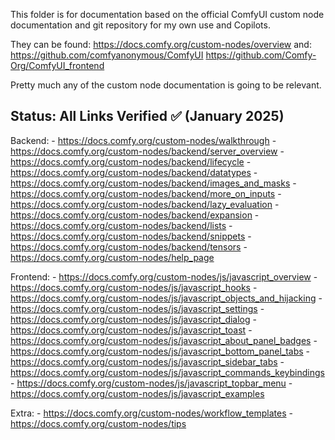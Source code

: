 This folder is for documentation based on the official ComfyUI custom node documentation and git repository for my own use and Copilots.

They can be found:
https://docs.comfy.org/custom-nodes/overview
and:
https://github.com/comfyanonymous/ComfyUI
https://github.com/Comfy-Org/ComfyUI_frontend

Pretty much any of the custom node documentation is going to be relevant.

## Status: All Links Verified ✅ (January 2025)

Backend:
    - https://docs.comfy.org/custom-nodes/walkthrough
    - https://docs.comfy.org/custom-nodes/backend/server_overview
    - https://docs.comfy.org/custom-nodes/backend/lifecycle
    - https://docs.comfy.org/custom-nodes/backend/datatypes
    - https://docs.comfy.org/custom-nodes/backend/images_and_masks
    - https://docs.comfy.org/custom-nodes/backend/more_on_inputs
    - https://docs.comfy.org/custom-nodes/backend/lazy_evaluation
    - https://docs.comfy.org/custom-nodes/backend/expansion
    - https://docs.comfy.org/custom-nodes/backend/lists
    - https://docs.comfy.org/custom-nodes/backend/snippets
    - https://docs.comfy.org/custom-nodes/backend/tensors
    - https://docs.comfy.org/custom-nodes/help_page

Frontend:
    - https://docs.comfy.org/custom-nodes/js/javascript_overview
    - https://docs.comfy.org/custom-nodes/js/javascript_hooks
    - https://docs.comfy.org/custom-nodes/js/javascript_objects_and_hijacking
    - https://docs.comfy.org/custom-nodes/js/javascript_settings
    - https://docs.comfy.org/custom-nodes/js/javascript_dialog
    - https://docs.comfy.org/custom-nodes/js/javascript_toast
    - https://docs.comfy.org/custom-nodes/js/javascript_about_panel_badges
    - https://docs.comfy.org/custom-nodes/js/javascript_bottom_panel_tabs
    - https://docs.comfy.org/custom-nodes/js/javascript_sidebar_tabs
    - https://docs.comfy.org/custom-nodes/js/javascript_commands_keybindings
    - https://docs.comfy.org/custom-nodes/js/javascript_topbar_menu
    - https://docs.comfy.org/custom-nodes/js/javascript_examples

Extra:
    - https://docs.comfy.org/custom-nodes/workflow_templates
    - https://docs.comfy.org/custom-nodes/tips
